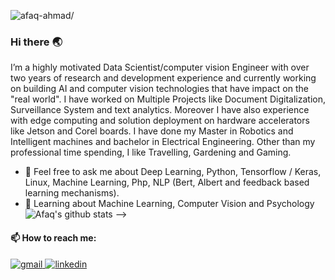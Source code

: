 
<p align="left"> <img src="https://komarev.com/ghpvc/?username=afaq-ahmadr&style=flat&color=blueviolet" alt=afaq-ahmad/> </p>


 ###  Hi there :earth_asia:
<!--
**afaq-ahmad/afaq-ahmad** is a ✨ _special_ ✨ repository because its `README.md` (this file) appears on your GitHub profile.

Here are some ideas to get you started:

- 🔭 I’m currently working on ...
- 🌱 I’m currently learning ...
- 👯 I’m looking to collaborate on ...
- 🤔 I’m looking for help with ...
- 💬 Ask me about ...
- 📫 How to reach me: ...
- 😄 Pronouns: ...
- ⚡ Fun fact: ...
-->

 <!-- # Sana Riaz [![HitCount](http://hits.dwyl.com/afaq-ahmad/afaq-ahmad.svg)](http://hits.dwyl.com/afaq-ahmad/afaq-ahmad) -->

<!-- ## Ph.D. Computer Science, School of Electrical Engineering & Computer Science (SEECS), NUST, Pakistan. (2019 - 2022) -->

I’m a highly motivated Data Scientist/computer vision Engineer with over two years of research and development experience and currently working on building AI and computer vision technologies that have impact on the "real world". I have worked on Multiple Projects like Document Digitalization, Surveillance System and text analytics. Moreover
I have also experience with edge computing and solution deployment on hardware accelerators like Jetson and Corel boards. I have done my Master in Robotics and Intelligent machines and bachelor in Electrical Engineering. Other than my professional time spending, I like Travelling, Gardening and Gaming.


* 💬 Feel free to ask me about Deep Learning, Python, Tensorflow / Keras, Linux, Machine Learning, Php, NLP (Bert, Albert and feedback based learning mechanisms).
* 📖 Learning about Machine Learning, Computer Vision and Psychology
![Afaq's github stats](https://github-readme-stats.vercel.app/api?username=afaq-ahmad&show_icons=true&hide_border=true)  -->

 
#### 📫 How to reach me:

<a href="mailto:afaq.ahmad100@gmail.com" target="_blank" rel="nofollow noopener noreferrer">
  <img alt="gmail" src="https://img.shields.io/badge/gmail-%23D14836.svg?&style=for-the-badge&logo=Gmail&logoColor=white"/>
</a>
<a href="https://www.linkedin.com/in/afaqahmadalvi/" target="_blank" rel="nofollow noopener noreferrer">
  <img alt="linkedin" src="https://img.shields.io/badge/linkedin-%230077B5.svg?&style=for-the-badge&logo=linkedIn&logoColor=white"/>
</a>



